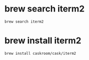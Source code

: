 # brew search iterm2
```{bash}
brew search iterm2
```

# brew install iterm2
```{bash}
brew install caskroom/cask/iterm2
```
